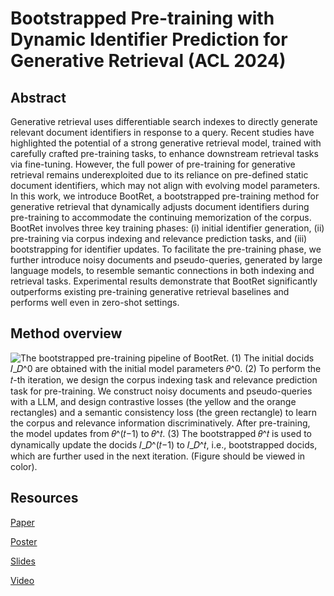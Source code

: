 # Bootstrapped Pre-training with Dynamic Identifier Prediction for Generative Retrieval (ACL 2024)

## Abstract
Generative retrieval uses differentiable search indexes to directly generate relevant document identifiers in response to a query. Recent studies have highlighted the potential of a strong generative retrieval model, trained with carefully crafted pre-training tasks, to enhance downstream retrieval tasks via fine-tuning. However, the full power of pre-training for generative retrieval remains underexploited due to its reliance on pre-defined static document identifiers, which may not align with evolving model parameters. In this work, we introduce BootRet, a bootstrapped pre-training method for generative retrieval that dynamically adjusts document identifiers during pre-training to accommodate the continuing  memorization of the corpus. BootRet involves three key training phases: (i) initial identifier generation, (ii) pre-training via corpus indexing and relevance prediction tasks, and (iii) bootstrapping for identifier updates. To facilitate the pre-training phase, we further introduce noisy documents and pseudo-queries, generated by large language models, to resemble semantic connections in both indexing and retrieval tasks. Experimental results demonstrate that BootRet significantly outperforms existing pre-training generative retrieval baselines and performs well even in zero-shot settings.

## Method overview

![The bootstrapped pre-training pipeline of BootRet. (1) The initial docids $𝐼_𝐷^0$ are obtained with the initial model parameters $𝜃^0$. (2) To perform the 𝑡-th iteration, we design the corpus indexing task and relevance prediction task for pre-training. We construct noisy documents and pseudo-queries with a LLM, and design contrastive losses (the yellow and the orange rectangles) and a semantic consistency loss (the green rectangle) to learn the corpus and relevance information discriminatively. After pre-training, the model updates from $𝜃^(𝑡−1)$  to $𝜃^𝑡$. (3) The bootstrapped $𝜃^𝑡$  is used to dynamically update the docids $𝐼_𝐷^(𝑡−1)$  to $𝐼_𝐷^𝑡$, i.e., bootstrapped docids, which are further used in the next iteration. (Figure should be viewed in color).](resources/overview.png)


## Resources

[Paper](resources/ACL24-Bootstrapped_Pre-training_with_Dynamic_Identifier_Prediction_for_Generative_Retrieval.pdf)

[Poster](resources/poster-BootRet-ACL_Findings_1874.pdf)

[Slides](resources/slides-BootRet-ACL_Findings_1874.pptx)

[Video](https://www.dropbox.com/scl/fi/fa69j96u98m6pdyg1lacb/video-BootRet-ACL-Findings-1874.mp4?rlkey=ao3fj7v01rn6mszr88q3gu0th&st=g3hzhsjb&dl=0)




